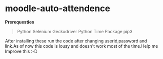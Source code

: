 # moodle-auto-attendence

**Prerequesties**

>Python Selenium
>Geckodriver
>Python Time Package
>pip3

After installing these run the code after changing userid,password and link.As of now this code is lousy and doesn't work most of the time.Help me Improve this :-D

